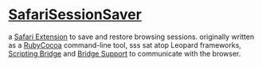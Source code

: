 [SafariSessionSaver](http://github.com/jpld/SafariSessionSaver/)
=============
a [Safari Extension](http://safariextensions.tumblr.com/) to save and restore browsing sessions. originally written as a [RubyCocoa](http://rubycocoa.sourceforge.net/) command-line tool, sss sat atop Leopard frameworks, [Scripting Bridge](http://developer.apple.com/mac/library/documentation/Cocoa/Conceptual/ScriptingBridgeConcepts/Introduction/Introduction.html) and [Bridge Support](http://bridgesupport.macosforge.org/) to communicate with the browser.
